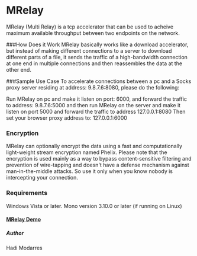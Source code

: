 MRelay
======

MRelay (Multi Relay) is a tcp accelerator that can be used to acheive maximum available throughput between two endpoints on the network.

###How Does it Work
MRelay basically works like a download accelerator, but instead of making different connections to a server to download different parts of a file, it sends the traffic of a high-bandwidth connection at one end in multiple connections and then reassembles the data at the other end.

###Sample Use Case
To accelerate connections between a pc and a Socks proxy server residing at address: 9.8.7.6:8080, please do the following:

Run MRelay on pc and make it listen on port: 6000, and forward the traffic to address: 9.8.7.6:5000 and then run MRelay on the server and make it listen on port 5000 and forward the traffic to address 127.0.0.1:8080
Then set your browser proxy address to: 127.0.0.1:6000


### Encryption
MRelay can optionally encrypt the data using a fast and computationally light-weight stream encryption named Phelix.
Please note that the encryption is used mainly as a way to bypass content-sensitive filtering and prevention of wire-tapping and doesn't have a defense mechanism against man-in-the-middle attacks. So use it only when you know nobody is intercepting your connection.

### Requirements
Windows Vista or later.
Mono version 3.10.0 or later (if running on Linux)


#### [MRelay Demo](http://youtu.be/o1wa1f5FjCE)



##### Author
Hadi Modarres




















